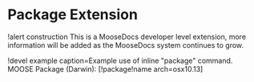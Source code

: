 # Package Extension

!alert construction
This is a MooseDocs developer level extension, more information will be added as the MooseDocs
system continues to grow.

!devel example caption=Example use of inline "package" command.
MOOSE Package (Darwin): [!package!name arch=osx10.13]

